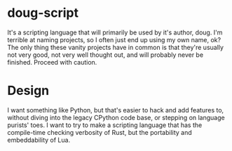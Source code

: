 # doug-script
It's a scripting language that will primarily be used by it's author, doug. I'm terrible at naming projects, so I often just end up using my own name, ok? The only thing these vanity projects have in common is that they're usually not very good, not very well thought out, and will probably never be finished. Proceed with caution.

# Design
I want something like Python, but that's easier to hack and add features to, without diving into the legacy CPython code base, or stepping on language purists' toes. I want to try to make a scripting language that has the compile-time checking verbosity of Rust, but the portability and embeddability of Lua.
